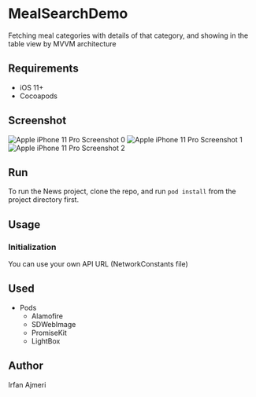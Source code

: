 # MealSearchDemo
Fetching meal categories with details of that category, and showing in the table view by MVVM architecture

## Requirements
- iOS 11+
- Cocoapods

## Screenshot
![Apple iPhone 11 Pro Screenshot 0](https://github.com/iAj43/MealSearchDemo/assets/20102573/1255b735-b8d7-47fd-bf3c-85183b8bb3fb)
![Apple iPhone 11 Pro Screenshot 1](https://github.com/iAj43/MealSearchDemo/assets/20102573/b9d24731-6a8b-4556-8adf-bf97f42fa8ff)
![Apple iPhone 11 Pro Screenshot 2](https://github.com/iAj43/MealSearchDemo/assets/20102573/ef4440ea-f87e-46df-ba6c-f8a3f83f8c63)

## Run
To run the News project, clone the repo, and run ```pod install``` from the project directory first.

## Usage
### Initialization 
You can use your own API URL (NetworkConstants file)

## Used
- Pods
    - Alamofire
    - SDWebImage
    - PromiseKit
    - LightBox

## Author
Irfan Ajmeri
